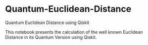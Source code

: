 # Quantum-Euclidean-Distance
Quantum Euclidean Distance using Qiskit

This notebook presents the calculation of the well known Euclidean Distance in its Quantum Version using Qiskit. 
